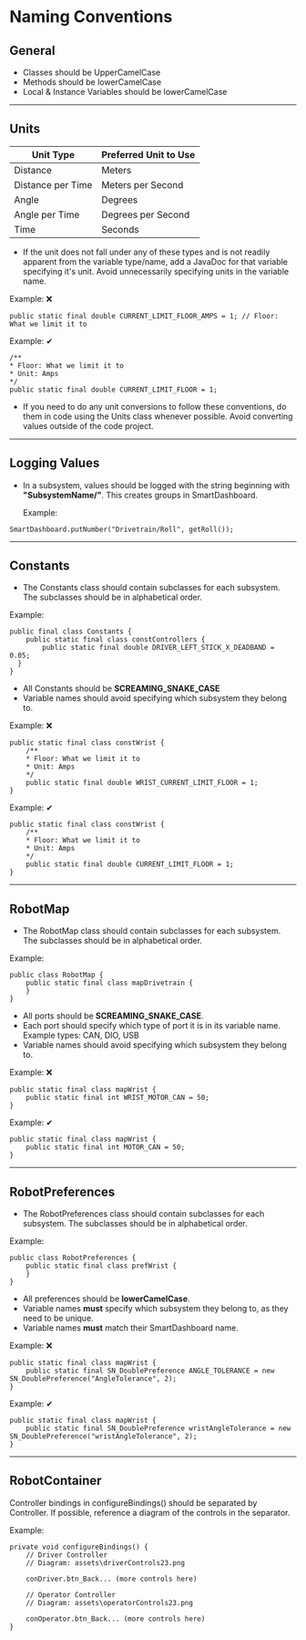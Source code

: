 # Naming Conventions

## General
- Classes should be UpperCamelCase
- Methods should be lowerCamelCase
- Local & Instance Variables should be lowerCamelCase

---
## Units
| Unit Type | Preferred Unit to Use |
| ---------- | ------------ |
| Distance | Meters |
| Distance per Time  | Meters per Second |
| Angle | Degrees |
| Angle per Time | Degrees per Second |
| Time | Seconds |

- If the unit does not fall under any of these types and is not readily apparent from the variable type/name, add a JavaDoc for that variable specifying it's unit. Avoid unnecessarily specifying units in the variable name.

Example: ❌
```
public static final double CURRENT_LIMIT_FLOOR_AMPS = 1; // Floor: What we limit it to
```
Example: ✔
```
/**
* Floor: What we limit it to
* Unit: Amps
*/
public static final double CURRENT_LIMIT_FLOOR = 1; 
```

- If you need to do any unit conversions to follow these conventions, do them in code using the Units class whenever possible. Avoid converting values outside of the code project.

---
## Logging Values
- In a subsystem, values should be logged with the string beginning with **"SubsystemName/"**. This creates groups in SmartDashboard. </p>
Example: 
```
SmartDashboard.putNumber("Drivetrain/Roll", getRoll());
```

---
## Constants
- The Constants class should contain subclasses for each subsystem. The subclasses should be in alphabetical order.

Example:
```
public final class Constants {
    public static final class constControllers {
        public static final double DRIVER_LEFT_STICK_X_DEADBAND = 0.05;
  }
}
```
- All Constants should be **SCREAMING_SNAKE_CASE** 
- Variable names should avoid specifying which subsystem they belong to.

Example: ❌
```
public static final class constWrist {
    /**
    * Floor: What we limit it to
    * Unit: Amps
    */
    public static final double WRIST_CURRENT_LIMIT_FLOOR = 1; 
}
```
Example: ✔
```
public static final class constWrist {
    /**
    * Floor: What we limit it to
    * Unit: Amps
    */
    public static final double CURRENT_LIMIT_FLOOR = 1; 
}
```

---
## RobotMap
- The RobotMap class should contain subclasses for each subsystem. The subclasses should be in alphabetical order.

Example:
```
public class RobotMap {
    public static final class mapDrivetrain {
    }
}
```
- All ports should be **SCREAMING_SNAKE_CASE**. 
- Each port should specify which type of port it is in its variable name. Example types: CAN, DIO, USB 
- Variable names should avoid specifying which subsystem they belong to. 

Example: ❌
```
public static final class mapWrist {
    public static final int WRIST_MOTOR_CAN = 50;
}
```
Example: ✔
```
public static final class mapWrist {
    public static final int MOTOR_CAN = 50;
}
```

---
## RobotPreferences
- The RobotPreferences class should contain subclasses for each subsystem. The subclasses should be in alphabetical order.

Example:
```
public class RobotPreferences {
    public static final class prefWrist {
    }
}
```
- All preferences should be **lowerCamelCase**. 
- Variable names **must** specify which subsystem they belong to, as they need to be unique. 
- Variable names **must** match their SmartDashboard name. 

Example: ❌
```
public static final class mapWrist {
    public static final SN_DoublePreference ANGLE_TOLERANCE = new SN_DoublePreference("AngleTolerance", 2);
}
```
Example: ✔
```
public static final class mapWrist {
    public static final SN_DoublePreference wristAngleTolerance = new SN_DoublePreference("wristAngleTolerance", 2);
}
```

---
## RobotContainer
Controller bindings in configureBindings() should be separated by Controller. If possible, reference a diagram of the controls in the separator.

Example:
```
private void configureBindings() {
    // Driver Controller
    // Diagram: assets\driverControls23.png

    conDriver.btn_Back... (more controls here)

    // Operator Controller
    // Diagram: assets\operatorControls23.png

    conOperator.btn_Back... (more controls here)
}
```
